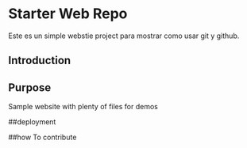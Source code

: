 # Starter Web Repo

Este es un simple webstie project para mostrar como usar git y github.

## Introduction


## Purpose

Sample website with plenty of files for demos

##deployment 

##how To contribute
